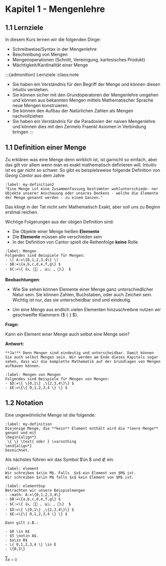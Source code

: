 # Kapitel 1 - Mengenlehre

## 1.1 Lernziele
In diesem Kurs lernen wir die folgenden Dinge:

- Schreibweise/Syntax in der Mengenlehre
- Beschreibung von Mengen
- Mengenoperationen (Schnitt, Vereinigung, kartesisches Produkt)
- Mächtigkeit/Kardinalität einer Menge


:::{admonition}  Lernziele
:class:note

- Sie haben ein Verständnis für den Begriff der Menge und können diesen intuitiv verstehen.
- Sie können sicher mit den Grundoperatoren der Mengenlehre umgehen und können aus bekannten Mengen mittels Mathematischer Sprache neue Mengen konstruieren.
- Sie können den Aufbau der Natürlichen Zahlen als Mengen nachvollziehen
- Sie haben ein Verständnis für die Paradoxien der naiven Mengenlehre und können dies mit den Zermelo Fraenkl Axiomen in Verbindung bringen
:::


## 1.1 Definition einer Menge

Zu erklären was eine Menge denn wirklich ist, ist garnicht so einfach, aber das gilt vor allem wenn man es exakt mathematisch definieren will. Intuitiv ist es gar nicht so  schwer.
So gibt es beispielsweise folgende Definition von *Georg Cantor* aus dem Jahre 


````{prf:definition}
:label: my-definition2
"Eine Menge ist eine Zusammenfassung bestimmter wohlunterschiede- ner Objekte unserer Anschauung oder unseres Denkens - welche die Elemente der Menge genannt werden - zu einem Ganzen."            

````

Das klingt in der Tat nicht sehr Mathematisch Exakt, aber soll uns zu Beginn erstmal reichen.

Wichtige Folgerungen aus der obigen Definition sind:

- Die Objekte einer Menge heißen **Elemente**
- Die **Elemente** müssen alle verschieden sein
- In der Definition von Cantor spielt die Reihenfolge **keine** Rolle 

````{prf:example}
:label: Mengen
Folgendes sind Beispiele für Mengen:
- \( A:=\{0,1,2,3,4\} \)
- $B:=\{a,b,c,d,e,f,g\} $
- $C:=\{ 👍, 👮🏿 , 🇧🇱 , 🔨\}  $
````

**Beobachtungen**:

- Wie Sie sehen können Elemente einer Menge ganz unterschiedlicher Natur sein. Sie können Zahlen, Buchstaben, oder auch Zeichen sein. Wichtig ist nur, das sie unterscheidbar sind und eindeutig.

- Um eine Menge aus endlich vielen Elementen hinzuschreibne nutzen wir geschweifte Klammern ($ \{ \} $).


**Frage:**

Kann ein Element einer Menge auch selbst eine Menge sein?

**Antwort:**
```{toggle}
**Ja!** Denn Mengen sind eindeutig und unterscheidbar. Damit können Sie auch selbst Mengen sein. Wir werden am Ende dieses Kapitels sogar sehen, dass wir die komplette Mathematik auf der Grundlagen von Mengen aufbauen können.

```
````{prf:example}
:label: Mengen von Mengen
Folgendes sind Beispiele für Mengen von Mengen:
- $D:=\{ \{0,1\} ,\{2,3,4\}\} $
- $E:=\{\{ 0,1,2,3,4 \} \} $
````
## 1.2 Notation



Eine ungewöhnliche Menge  ist die folgende:

````{prf:definition}
:label: my-definition
Diejenige Menge, die **kein** Element enthält wird die *leere Menge** genant und mit
\begin{align*}
 \{ \} \text{ oder } \varnothing 
\end{align*}
bezeichnet.
````

Als nächstes führen wir das Symbol $\in $ und $\notin$ ein.


```{prf:definition}
:label: element
Wir schreiben $x\in M$. Falls  $x$ ein Element von $M$ ist.
Wir schreiben $x\in M$ falls $x$ kein Element von $M$ ist.

````


````{prf:example}
:label: elementbsp
Betrachten wir unsere Beispielmengen
- :math: A:=\{0,1,2,3,4\} 
- $B:=\{a,b,c,d,e,f,g\} $
- $C:=\{ 👍, 👮🏿 , 🇧🇱 , 🔨\}  $
- $D:=\{ \{0,1\} ,\{2,3,4\}\} $
- $E:=\{\{ 0,1,2,3,4 \} \} $

Dann gilt z.B.:

- $0 \in A$
- $5 \notin A$.
- $a\in B$
- \{ 0,1,2,3,4 \} \in E
- \{0,1\}

````
$\sum_{k=0}$


